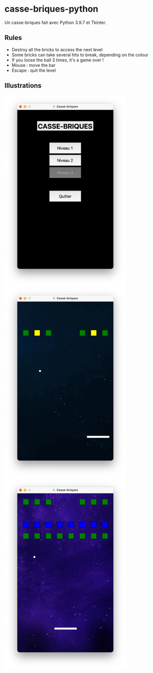 # casse-briques-python
Un casse-briques fait avec Python 3.9.7 et Tkinter.

## Rules
- Destroy all the bricks to access the next level
- Some bricks can take several hits to break, depending on the colour
- If you loose the ball 3 times, it's a game over !
- Mouse : move the bar
- Escape : quit the level

## Illustrations

<img src="https://github.com/Valrani/casse-briques-python/blob/master/readme/showcase1.png" width="400"/> <img src="https://github.com/Valrani/casse-briques-python/blob/master/readme/showcase2.png" width="400"/> <img src="https://github.com/Valrani/casse-briques-python/blob/master/readme/showcase3.png" width="400"/> 

